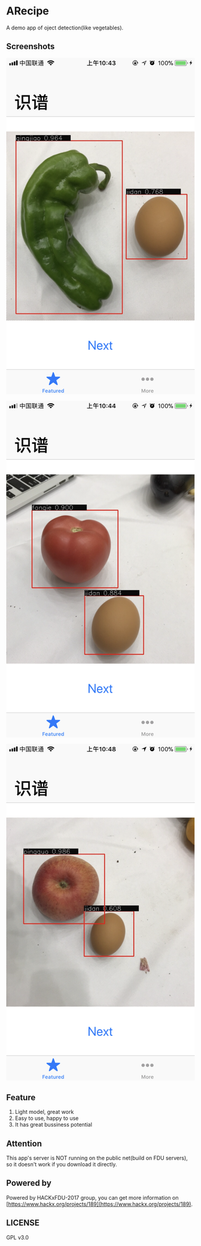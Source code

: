 # ARecipe

A demo app of oject detection(like vegetables).

## Screenshots

![](img/IMG_1382.PNG)

![](img/IMG_1389.PNG)

![](img/IMG_1400.PNG)

## Feature

1. Light model, great work
2. Easy to use, happy to use
3. It has great bussiness potential

## Attention

This app's server is NOT running on the public net(build on FDU servers), so it doesn't work if you download it directly.

## Powered by

Powered by HACKxFDU-2017 group, you can get more information on [https://www.hackx.org/projects/189](https://www.hackx.org/projects/189).

## LICENSE

GPL v3.0